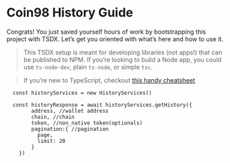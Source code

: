 # Coin98 History Guide

Congrats! You just saved yourself hours of work by bootstrapping this project with TSDX. Let’s get you oriented with what’s here and how to use it.

> This TSDX setup is meant for developing libraries (not apps!) that can be published to NPM. If you’re looking to build a Node app, you could use `ts-node-dev`, plain `ts-node`, or simple `tsc`.

> If you’re new to TypeScript, checkout [this handy cheatsheet](https://devhints.io/typescript)

```tsx
  const historyServices = new HistoryServices()

  const historyResponse = await historyServices.getHistory({
        address, //wallet address
        chain, //chain
        token, //non_native token(optionals)
        pagination:{ //pagination
          page,
          limit: 20
        }
    })
```
